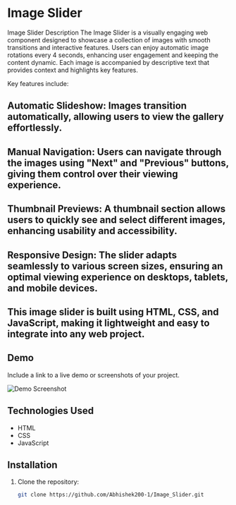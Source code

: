 # Image Slider

Image Slider Description
The Image Slider is a visually engaging web component designed to showcase a collection of images with smooth transitions and interactive features. Users can enjoy automatic image rotations every 4 seconds, enhancing user engagement and keeping the content dynamic. Each image is accompanied by descriptive text that provides context and highlights key features.

Key features include:

## Automatic Slideshow: Images transition automatically, allowing users to view the gallery effortlessly.
## Manual Navigation: Users can navigate through the images using "Next" and "Previous" buttons, giving them control over their viewing experience.
## Thumbnail Previews: A thumbnail section allows users to quickly see and select different images, enhancing usability and accessibility.
## Responsive Design: The slider adapts seamlessly to various screen sizes, ensuring an optimal viewing experience on desktops, tablets, and mobile devices.
## This image slider is built using HTML, CSS, and JavaScript, making it lightweight and easy to integrate into any web project.

## Demo

Include a link to a live demo or screenshots of your project.

![Demo Screenshot](path/to/screenshot.png)

## Technologies Used

- HTML
- CSS
- JavaScript

## Installation

1. Clone the repository:
   ```bash
   git clone https://github.com/Abhishek200-1/Image_Slider.git
